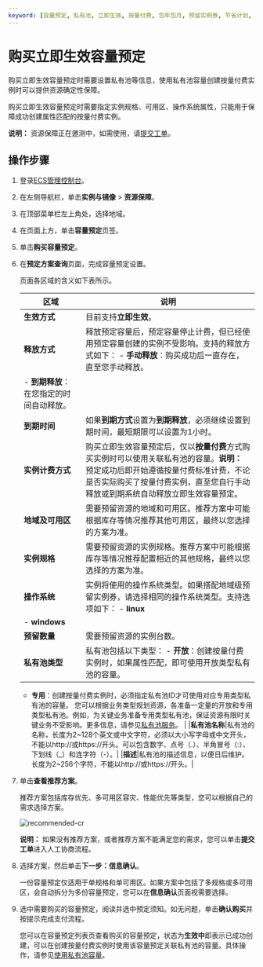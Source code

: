 ```yaml
---
keyword: [容量预定, 私有池, 立即生效, 按量付费, 包年包月, 预留实例券, 节省计划, RI, 私有资源池]
---
```


# 购买立即生效容量预定

购买立即生效容量预定时需要设置私有池等信息，使用私有池容量创建按量付费实例时可以提供资源确定性保障。

购买立即生效容量预定时需要指定实例规格、可用区、操作系统属性，只能用于保障成功创建属性匹配的按量付费实例。

**说明：** 资源保障正在邀测中，如需使用，请[提交工单](https://workorder-intl.console.aliyun.com/console.htm)。

## 操作步骤

1.  登录[ECS管理控制台](https://ecs.console.aliyun.com)。

2.  在左侧导航栏，单击**实例与镜像** \> **资源保障**。

3.  在顶部菜单栏左上角处，选择地域。

4.  在页面上方，单击**容量预定**页签。

5.  单击**购买容量预定**。

6.  在**预定方案查询**页面，完成容量预定设置。

    页面各区域的含义如下表所示。

    |区域|说明|
    |--|--|
    |**生效方式**|目前支持**立即生效**。|
    |**释放方式**|释放预定容量后，预定容量停止计费，但已经使用预定容量创建的实例不受影响。支持的释放方式如下：    -   **手动释放**：购买成功后一直存在，直至您手动释放。
    -   **到期释放**：在您指定的时间自动释放。 |
    |**到期时间**|如果**到期方式**设置为**到期释放**，必须继续设置到期时间，最短期限可以设置为1小时。|
    |**实例计费方式**|购买立即生效容量预定后，仅以**按量付费**方式购买实例时可以使用关联私有池的容量。**说明：** 预定成功后即开始遵循按量付费标准计费，不论是否实际购买了按量付费实例，直至您自行手动释放或到期系统自动释放立即生效容量预定。 |
    |**地域及可用区**|需要预留资源的地域和可用区。推荐方案中可能根据库存等情况推荐其他可用区，最终以您选择的方案为准。|
    |**实例规格**|需要预留资源的实例规格。推荐方案中可能根据库存等情况推荐配置相近的其他规格，最终以您选择的方案为准。|
    |**操作系统**|实例将使用的操作系统类型。如果搭配地域级预留实例券，请选择相同的操作系统类型。支持选项如下：    -   **linux**
    -   **windows** |
    |**预留数量**|需要预留资源的实例台数。|
    |**私有池类型**|私有池包括以下类型：    -   **开放**：创建按量付费实例时，如果属性匹配，即可使用开放类型私有池的容量。
    -   **专用**：创建按量付费实例时，必须指定私有池ID才可使用对应专用类型私有池的容量。
您可以根据业务类型规划资源，各准备一定量的开放和专用类型私有池。例如，为关键业务准备专用类型私有池，保证资源有限时关键业务不受影响。更多信息，请参见[私有池服务](/intl.zh-CN/标签与资源/资源保障/资源保障概述.md)。 |
    |**私有池名称**|私有池的名称，长度为2~128个英文或中文字符，必须以大小写字母或中文开头，不能以http://或https://开头。可以包含数字、点号（.）、半角冒号（:）、下划线（\_）和连字符（-）。|
    |**描述**|私有池的描述信息，以便日后维护。长度为2~256个字符，不能以http://或https://开头。|

7.  单击**查看推荐方案**。

    推荐方案包括库存优先、多可用区容灾、性能优先等类型，您可以根据自己的需求选择方案。

    ![recommended-cr](https://static-aliyun-doc.oss-accelerate.aliyuncs.com/assets/img/zh-CN/5510996061/p187574.png)

    **说明：** 如果没有推荐方案，或者推荐方案不能满足您的需求，您可以单击**提交工单**进入人工协商流程。

8.  选择方案，然后单击**下一步：信息确认**。

    一份容量预定仅适用于单规格和单可用区。如果方案中包括了多规格或多可用区，会自动拆分为多份容量预定，您可以在**信息确认**页面视需要选择。

9.  选中需要购买的容量预定，阅读并选中预定须知。如无问题，单击**确认购买**并按提示完成支付流程。

    您可以在容量预定列表页查看购买的容量预定，状态为**生效中**即表示已成功创建，可以在创建按量付费实例时使用该容量预定关联私有池的容量。具体操作，请参见[使用私有池容量]()。


